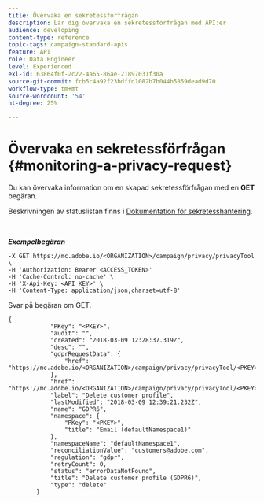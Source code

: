 ```yaml
---
title: Övervaka en sekretessförfrågan
description: Lär dig övervaka en sekretessförfrågan med API:er
audience: developing
content-type: reference
topic-tags: campaign-standard-apis
feature: API
role: Data Engineer
level: Experienced
exl-id: 63864f0f-2c22-4a65-86ae-21897031f30a
source-git-commit: fcb5c4a92f23bdffd1082b7b044b5859dead9d70
workflow-type: tm+mt
source-wordcount: '54'
ht-degree: 25%

---
```


# Övervaka en sekretessförfrågan {#monitoring-a-privacy-request}

Du kan övervaka information om en skapad sekretessförfrågan med en **GET** begäran.

Beskrivningen av statuslistan finns i [Dokumentation för sekretesshantering](https://helpx.adobe.com/se/campaign/kb/acs-privacy.html#ManagingPrivacyRequests).

<br/>

***Exempelbegäran***

```
-X GET https://mc.adobe.io/<ORGANIZATION>/campaign/privacy/privacyTool \
-H 'Authorization: Bearer <ACCESS_TOKEN>'
-H 'Cache-Control: no-cache' \
-H 'X-Api-Key: <API_KEY>' \
-H 'Content-Type: application/json;charset=utf-8'
```

Svar på begäran om GET.

```
{
            "PKey": "<PKEY>",
            "audit": "",
            "created": "2018-03-09 12:28:37.319Z",
            "desc": "",
            "gdprRequestData": {
                "href": "https://mc.adobe.io/<ORGANIZATION>/campaign/privacy/privacyTool/<PKEY>/gdprRequestData/"
            },
            "href": "https://mc.adobe.io/<ORGANIZATION>/campaign/privacy/privacyTool/<PKEY>",
            "label": "Delete customer profile",
            "lastModified": "2018-03-09 12:39:21.232Z",
            "name": "GDPR6",
            "namespace": {
                "PKey": "<PKEY>",
                "title": "Email (defaultNamespace1)"
            },
            "namespaceName": "defaultNamespace1",
            "reconciliationValue": "customers@adobe.com",
            "regulation": "gdpr",
            "retryCount": 0,
            "status": "errorDataNotFound",
            "title": "Delete customer profile (GDPR6)",
            "type": "delete"
        }
```
